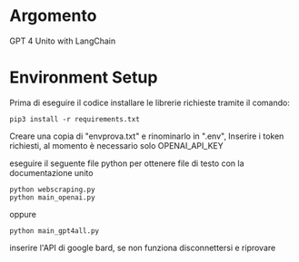# Argomento
GPT 4 Unito with LangChain

# Environment Setup
Prima di eseguire il codice installare le librerie richieste tramite il comando:

```shell
pip3 install -r requirements.txt
```
Creare una copia di "envprova.txt" e rinominarlo in ".env",
Inserire i token richiesti, al momento è necessario solo OPENAI_API_KEY

eseguire il seguente file python per ottenere file di testo con la documentazione unito 
```shell
python webscraping.py
python main_openai.py
```
oppure
```shell
python main_gpt4all.py
```
inserire l'API di google bard, se non funziona disconnettersi e riprovare